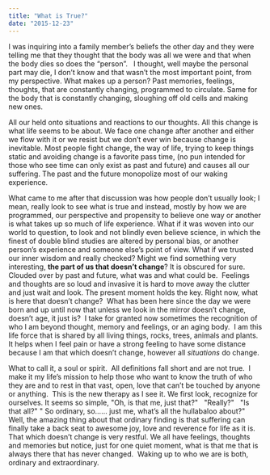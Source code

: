 ```yaml
---
title: "What is True?"
date: "2015-12-23"
---
```


I was inquiring into a family member’s beliefs the other day and they were
telling me that they thought that the body was all we were and that when the
body dies so does the “person”.   I thought, well maybe the personal part may
die, I don’t know and that wasn’t the most important point, from my perspective.
What makes up a person? Past memories, feelings, thoughts, that are constantly
changing, programmed to circulate. Same for the body that is constantly
changing, sloughing off old cells and making new ones.

All our held onto situations and reactions to our thoughts. All this change is
what life seems to be about. We face one change after another and either we flow
with it or we resist but we don’t ever win because change is inevitable. Most
people fight change, the way of life, trying to keep things static and avoiding
change is a favorite pass time, (no pun intended for those who see time can only
exist as past and future) and causes all our suffering. The past and the future
monopolize most of our waking experience.

What came to me after that discussion was how people don’t usually look; I mean,
really look to see what is true and instead, mostly by how we are programmed,
our perspective and propensity to believe one way or another is what takes up so
much of life experience. What if it was woven into our world to question, to
look and not blindly even believe science, in which the finest of double blind
studies are altered by personal bias, or another person’s experience and someone
else’s point of view. What if we trusted our inner wisdom and really checked?
Might we find something very interesting, **the part of us that doesn’t
change**? It is obscured for sure. Clouded over by past and future, what was and
what could be.  Feelings and thoughts are so loud and invasive it is hard to
move away the clutter and just wait and look. The present moment holds the key.
Right now, what is here that doesn’t change?  What has been here since the day
we were born and up until now that unless we look in the mirror doesn’t change,
doesn’t age, it just is?  I take for granted now sometimes the recognition of
who I am beyond thought, memory and feelings, or an aging body.  I am this life
force that is shared by all living things, rocks, trees, animals and plants. It
helps when I feel pain or have a strong feeling to have some distance because I
am that which doesn’t change, however all _situations_ do change.

What to call it, a soul or spirit.  All definitions fall short and are not true.
 I make it my life’s mission to help those who want to know the truth of who
they are and to rest in that vast, open, love that can’t be touched by anyone or
anything.  This is the new therapy as I see it. We first look, recognize for
ourselves. It seems so simple, "Oh, is that me, just that?"   "Really?"   "Is
that all?" " So ordinary, so...... just me, what’s all the hullabaloo about?"
Well, the amazing thing about that ordinary finding is that suffering can
finally take a back seat to awesome joy, love and reverence for life as it is.
That which doesn’t change is very restful. We all have feelings, thoughts and
memories but notice, just for one quiet moment, what is that me that is always
there that has never changed.  Waking up to who we are is both, ordinary and
extraordinary.
